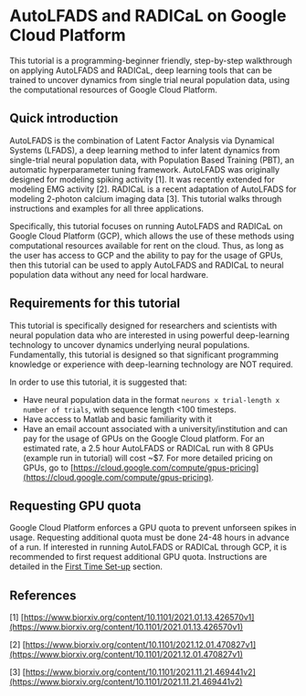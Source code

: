 # AutoLFADS and RADICaL on Google Cloud Platform

This tutorial is a programming-beginner friendly, step-by-step walkthrough on applying AutoLFADS and RADICaL, deep learning tools that can be trained to uncover dynamics from single trial neural population data, using the computational resources of Google Cloud Platform.


## Quick introduction

AutoLFADS is the combination of Latent Factor Analysis via Dynamical Systems (LFADS), a deep learning method to infer latent dynamics from single-trial neural population data, with Population Based Training (PBT), an automatic hyperparameter tuning framework. AutoLFADS was originally designed for modeling spiking activity [1]. It was recently extended for modeling EMG activity [2]. RADICaL is a recent adaptation of AutoLFADS for modeling 2-photon calcium imaging data [3]. This tutorial walks through instructions and examples for all three applications.

Specifically, this tutorial focuses on running AutoLFADS and RADICaL on Google Cloud Platform (GCP), which allows the use of these methods using computational resources available for rent on the cloud. Thus, as long as the user has access to GCP and the ability to pay for the usage of GPUs, then this tutorial can be used to apply AutoLFADS and RADICaL to neural population data without any need for local hardware.  

## Requirements for this tutorial

This tutorial is specifically designed for researchers and scientists with neural population data who are interested in using powerful deep-learning technology to uncover dynamics underlying neural populations. Fundamentally, this tutorial is designed so that significant programming knowledge or experience with deep-learning technology are NOT required.

In order to use this tutorial, it is suggested that:

* Have neural population data in the format `neurons x trial-length x number of trials`, with sequence length <100 timesteps. 
* Have access to Matlab and basic familiarity with it
* Have an email account associated with a university/institution and can pay for the usage of GPUs on the Google Cloud platform. For an estimated rate, a 2.5 hour AutoLFADS or RADICaL run with 8 GPUs (example run in tutorial) will cost ~$7. For more detailed pricing on GPUs, go to [https://cloud.google.com/compute/gpus-pricing](https://cloud.google.com/compute/gpus-pricing).

## Requesting GPU quota

Google Cloud Platform enforces a GPU quota to prevent unforseen spikes in usage. Requesting additional quota must be done 24-48 hours in advance of a run. If interested in running AutoLFADS or RADICaL through GCP, it is recommended to first request additional GPU quota. Instructions are detailed in the [First Time Set-up](create_infra/#requesting-additional-gpu-quota) section. 

## References

[1] [https://www.biorxiv.org/content/10.1101/2021.01.13.426570v1](https://www.biorxiv.org/content/10.1101/2021.01.13.426570v1)

[2] [https://www.biorxiv.org/content/10.1101/2021.12.01.470827v1](https://www.biorxiv.org/content/10.1101/2021.12.01.470827v1)

[3] [https://www.biorxiv.org/content/10.1101/2021.11.21.469441v2](https://www.biorxiv.org/content/10.1101/2021.11.21.469441v2)
